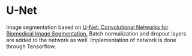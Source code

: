 # U-Net 
Image segmentation based on <a href="https://arxiv.org/abs/1505.04597">U-Net: Convolutional Networks for Biomedical Image Segmentation.</a> Batch normalization and dropout layers are added to the network as well. Implementation of network is done through Tensorflow.




